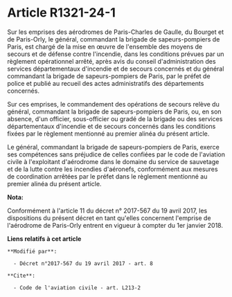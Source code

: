 # Article R1321-24-1

Sur les emprises des aérodromes de Paris-Charles de Gaulle, du Bourget et de Paris-Orly, le général, commandant la brigade de
sapeurs-pompiers de Paris, est chargé de la mise en œuvre de l'ensemble des moyens de secours et de défense contre
l'incendie, dans les conditions prévues par un règlement opérationnel arrêté, après avis du conseil d'administration des
services départementaux d'incendie et de secours concernés et du général commandant la brigade de sapeurs-pompiers de Paris,
par le préfet de police et publié au recueil des actes administratifs des départements concernés.

Sur ces emprises, le commandement des opérations de secours relève du général, commandant la brigade de sapeurs-pompiers de
Paris, ou, en son absence, d'un officier, sous-officier ou gradé de la brigade ou des services départementaux d'incendie et
de secours concernés dans les conditions fixées par le règlement mentionné au premier alinéa du présent article.

Le général, commandant la brigade de sapeurs-pompiers de Paris, exerce ses compétences sans préjudice de celles confiées par
le code de l'aviation civile à l'exploitant d'aérodrome dans le domaine du service de sauvetage et de la lutte contre les
incendies d'aéronefs, conformément aux mesures de coordination arrêtées par le préfet dans le règlement mentionné au premier
alinéa du présent article.

**Nota:**

Conformément à l'article 11 du décret n° 2017-567 du 19 avril 2017, les dispositions du présent décret en tant qu'elles
concernent l'emprise de l'aérodrome de Paris-Orly entrent en vigueur à compter du 1er janvier 2018.

**Liens relatifs à cet article**

	**Modifié par**:

	  - Décret n°2017-567 du 19 avril 2017 - art. 8

	**Cite**:

	  - Code de l'aviation civile - art. L213-2
